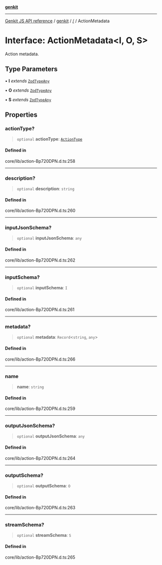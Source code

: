 [**genkit**](../README.md)

***

[Genkit JS API reference](../../README.md) / [genkit](../README.md) / [/](../README.md) / ActionMetadata

# Interface: ActionMetadata\<I, O, S\>

Action metadata.

## Type Parameters

• **I** *extends* [`ZodTypeAny`](../namespaces/z/type-aliases/ZodTypeAny.md)

• **O** *extends* [`ZodTypeAny`](../namespaces/z/type-aliases/ZodTypeAny.md)

• **S** *extends* [`ZodTypeAny`](../namespaces/z/type-aliases/ZodTypeAny.md)

## Properties

### actionType?

> `optional` **actionType**: [`ActionType`](../registry/type-aliases/ActionType.md)

#### Defined in

core/lib/action-Bp720DPN.d.ts:258

***

### description?

> `optional` **description**: `string`

#### Defined in

core/lib/action-Bp720DPN.d.ts:260

***

### inputJsonSchema?

> `optional` **inputJsonSchema**: `any`

#### Defined in

core/lib/action-Bp720DPN.d.ts:262

***

### inputSchema?

> `optional` **inputSchema**: `I`

#### Defined in

core/lib/action-Bp720DPN.d.ts:261

***

### metadata?

> `optional` **metadata**: `Record`\<`string`, `any`\>

#### Defined in

core/lib/action-Bp720DPN.d.ts:266

***

### name

> **name**: `string`

#### Defined in

core/lib/action-Bp720DPN.d.ts:259

***

### outputJsonSchema?

> `optional` **outputJsonSchema**: `any`

#### Defined in

core/lib/action-Bp720DPN.d.ts:264

***

### outputSchema?

> `optional` **outputSchema**: `O`

#### Defined in

core/lib/action-Bp720DPN.d.ts:263

***

### streamSchema?

> `optional` **streamSchema**: `S`

#### Defined in

core/lib/action-Bp720DPN.d.ts:265
